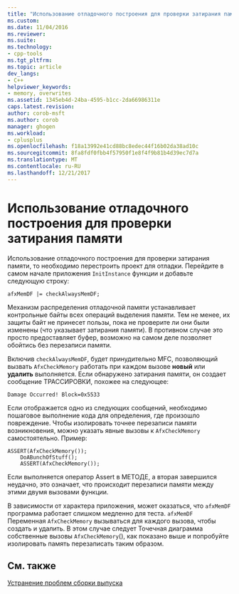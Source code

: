 ```yaml
---
title: "Использование отладочного построения для проверки затирания памяти | Документы Microsoft"
ms.custom: 
ms.date: 11/04/2016
ms.reviewer: 
ms.suite: 
ms.technology:
- cpp-tools
ms.tgt_pltfrm: 
ms.topic: article
dev_langs:
- C++
helpviewer_keywords:
- memory, overwrites
ms.assetid: 1345eb4d-24ba-4595-b1cc-2da66986311e
caps.latest.revision: 
author: corob-msft
ms.author: corob
manager: ghogen
ms.workload:
- cplusplus
ms.openlocfilehash: f18a13992e41cd88bc8edec44f16b02da38ad10c
ms.sourcegitcommit: 8fa8fdf0fbb4f57950f1e8f4f9b81b4d39ec7d7a
ms.translationtype: MT
ms.contentlocale: ru-RU
ms.lasthandoff: 12/21/2017
---
```

# <a name="using-the-debug-build-to-check-for-memory-overwrite"></a>Использование отладочного построения для проверки затирания памяти
Использование отладочного построения для проверки затирания памяти, то необходимо перестроить проект для отладки. Перейдите в самом начале приложения `InitInstance` функции и добавьте следующую строку:  
  
```  
afxMemDF |= checkAlwaysMemDF;  
```  
  
 Механизм распределения отладочной памяти устанавливает контрольные байты всех операций выделения памяти. Тем не менее, их защиты байт не принесет пользы, пока не проверите ли они были изменены (что указывает затирания памяти). В противном случае это просто предоставляет буфер, возможно на самом деле позволяет обойтись без перезаписи памяти.  
  
 Включив `checkAlwaysMemDF`, будет принудительно MFC, позволяющий вызвать `AfxCheckMemory` работать при каждом вызове **новый** или **удалить** выполняется. Если обнаружено затирания памяти, он создает сообщение ТРАССИРОВКИ, похожее на следующее:  
  
```  
Damage Occurred! Block=0x5533  
```  
  
 Если отображается одно из следующих сообщений, необходимо пошаговое выполнение кода для определения, где произошло повреждение. Чтобы изолировать точнее перезаписи памяти возникновения, можно указать явные вызовы к `AfxCheckMemory` самостоятельно. Пример:  
  
```  
ASSERT(AfxCheckMemory());  
    DoABunchOfStuff();  
    ASSERT(AfxCheckMemory());  
```  
  
 Если выполняется оператор Assert в МЕТОДЕ, а вторая завершился неудачно, это означает, что происходит перезаписи памяти между этими двумя вызовами функции.  
  
 В зависимости от характера приложения, может оказаться, что `afxMemDF` программа работает слишком медленно для теста. `afxMemDF` Переменная `AfxCheckMemory` вызываться для каждого вызова, чтобы создать и удалить. В этом случае следует Точечная диаграмма собственные вызовы `AfxCheckMemory`(), как показано выше и попробуйте изолировать память перезаписать таким образом.  
  
## <a name="see-also"></a>См. также  
 [Устранение проблем сборки выпуска](../../build/reference/fixing-release-build-problems.md)